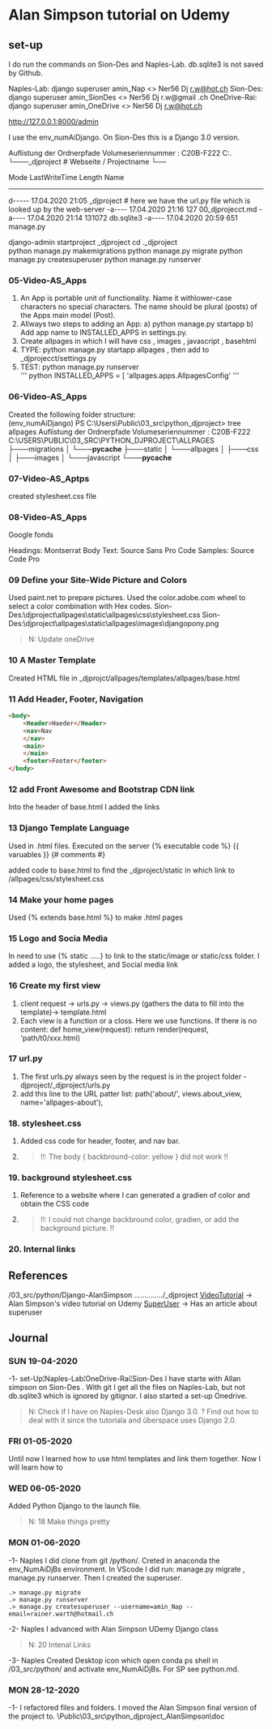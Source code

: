 # Alan Simpson tutorial on Udemy

## set-up
I do run the commands on Sion-Des and Naples-Lab. db.sqlite3 is not saved by Github. 

Naples-Lab:  django superuser amin_Nap <> Ner56 Dj r.w@hot.ch
Sion-Des:  django superuser amin_SionDes <> Ner56 Dj r.w@gmail
.ch
OneDrive-Rai: django superuser amin_OneDrive <> Ner56 Dj  r.w@hot.ch


http://127.0.0.1:8000/admin


I use the env_numAiDjango. On Sion-Des this is a  Django 3.0 version.

Auflistung der Ordnerpfade
Volumeseriennummer : C20B-F222
C:.
└───_djproject   # Webseite / Projectname
    └──
    
Mode                LastWriteTime         Length Name
----                -------------         ------ ----
d-----       17.04.2020     21:05                _djproject      #  here we have the url.py file which is looked up by the web-server
-a----       17.04.2020     21:16            127 00_djprojecct.md
-a----       17.04.2020     21:14         131072 db.sqlite3
-a----       17.04.2020     20:59            651 manage.py

django-admin startproject _djproject
cd .\_djproject\
python manage.py makemigrations
python manage.py migrate
python manage.py createsuperuser
python manage.py runserver

### 05-Video-AS_Apps

1. An App is  portable unit of functionality. Name it withlower-case characters no special characters. The name should be plural (posts) of the Apps main model (Post).
2. Allways two steps to adding an App: a) python manage.py startapp <appname> b) Add app name to INSTALLED_APPS in settings.py.
3. Create allpages in which I will have css , images , javascript , basehtml
4. TYPE: python manage.py startapp allpages , then add to _djprojecct/settings.py
5. TEST:  python manage.py runserver  
''' python
INSTALLED_APPS = [
    'allpages.apps.AllpagesConfig'
'''
### 06-Video-AS_Apps
Created the following folder structure:  
(env_numAiDjango) PS C:\Users\Public\03_src\python\_djproject> tree allpages
Auflistung der Ordnerpfade
Volumeseriennummer : C20B-F222
C:\USERS\PUBLIC\03_SRC\PYTHON\_DJPROJECT\ALLPAGES
├───migrations
│   └───__pycache__
├───static
│   └───allpages
│       ├───css
│       ├───images
│       └───javascript
└───__pycache__

### 07-Video-AS_Aptps
created stylesheet.css file

### 08-Video-AS_Apps
Google fonds

Headings: Montserrat
Body Text: Source Sans Pro
Code Samples: Source Code Pro

### 09 Define your Site-Wide Picture and Colors
Used paint.net to prepare pictures.
Used the color.adobe.com wheel to select a color combination with Hex codes.
Sion-Des:\djproject\allpages\static\allpages\css\stylesheet.css
Sion-Des:\djproject\allpages\static\allpages\images\djangopony.png

>N: Update oneDrive

### 10 A Master Template

Created HTML file in _djprojct/allpages/templates/allpages/base.html

### 11 Add Header, Footer, Navigation

``` html
<body>
    <Header>Haeder</Header>
    <nav>Nav
    </nav>
    <main>
    </main>
    <footer>Footer</footer>
</body>
``` 

### 12 add Front Awesome and Bootstrap CDN link
Into the header of base.html I added the links

### 13 Django Template Language
Used in .html files. Executed on the server
{% executable code %}
{{ varuables }}
{#  comments #}

added code to base.html to find the _djproject/static in which link to /allpages/css/stylesheet.css

### 14 Make your home pages

Used {% extends base.html %} to make .html pages

### 15 Logo and Socia Media 

In need to use {% static .....} to link to the static/image or static/css folder. I added a logo, the stylesheet, and Social media link
### 16 Create my first view

1. client request -> urls.py -> views.py (gathers the data to fill into the template)-> template.html 
2. Each view is a function or a closs. Here we use functions. If there is no content: def home_view(request): return render(request, 'path/t0/xxx.html)

### 17 url.py
1. The first urls.py always seen by the request is in the project folder  -djproject/_djproject/urls.py
2. add this line to the URL patter list: path('about/', views.about_view, name='allpages-about'),

### 18. stylesheet.css
1. Added css code for header, footer, and nav bar.
2. >!!: The body { backbround-color: yellow } did not work !!

### 19. background stylesheet.css
1. Reference to a website where  I can generated a gradien of color and obtain the CSS code
2. >!!: I could not change backbround color, gradien, or add the background picture. !!

### 20. Internal links

## References


/03_src/python/Django-AlanSimpson
............../_djproject
[VideoTutorial](https://www.udemy.com/course/hands-on-django-2/) -> Alan Simpson's video tutorial on Udemy
[SuperUser](https://djangowaves.com/tag/tips-tricks/)  ->  Has an article about superuser


##  Journal

### SUN  19-04-2020
-1- set-Up¦Naples-Lab¦OneDrive-Rai¦Sion-Des
I have starte with Allan simpson on Sion-Des . With git I get all the files on Naples-Lab, but not db.sqlite3 which is ignored by gitignor.
I also started a set-up Onedrive.
>N: Check if I have on Naples-Desk also Django 3.0. ? Find out how to deal with it since the tutoriala and überspace uses Django 2.0.

### FRI  01-05-2020
Until now I learned how to use html templates and link them together. Now I will learn how to 

### WED  06-05-2020
Added Python Django to the launch file.
>N: 18 Make things pretty

### MON  01-06-2020
-1- Naples
I did clone from git /python/. Creted in anaconda the env_NumAiDjBs environment. In VScode I did run: manage.py migrate , manage.py runserver. Then I created the superuser.

``` text
.> manage.py migrate
.> manage.py runserver
.> manage.py createsuperuser --username=amin_Nap --email=rainer.warth@hotmail.ch
```

-2- Naples
I advanced with Alan Simpson UDemy Django class
>N: 20 Intenal Links

-3- Naples
Created Desktop icon which open conda ps shell  in /03_src/python/ and activate env_NumAiDjBs. For SP see
python.md.

### MON  28-12-2020
-1- I refactored files and folders. I moved the Alan Simpson final version of the project to. 
\Public\03_src\python\_djproject_AlanSimpson\doc